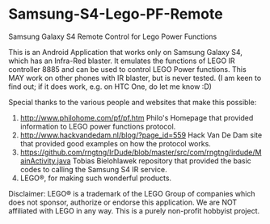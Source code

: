 Samsung-S4-Lego-PF-Remote
=========================

Samsung Galaxy S4 Remote Control for Lego Power Functions

This is an Android Application that works only on Samsung Galaxy S4, which has an Infra-Red blaster.
It emulates the functions of LEGO IR controller 8885 and can be used to control LEGO Power functions.
This MAY work on other phones with IR blaster, but is never tested. (I am keen to find out; if it does work, e.g. on HTC One, do let me know :D)

Special thanks to the various people and websites that make this possible:
1) http://www.philohome.com/pf/pf.htm
Philo's Homepage that provided information to LEGO power functions protocol.
2) http://www.hackvandedam.nl/blog/?page_id=559
Hack Van De Dam site that provided good examples on how the protocol works.
3) https://github.com/rngtng/IrDude/blob/master/src/com/rngtng/irdude/MainActivity.java
Tobias Bielohlawek repository that provided the basic codes to calling the Samsung S4 IR service.
4) LEGO®, for making such wonderful products.

Disclaimer:
LEGO® is a trademark of the LEGO Group of companies which does not sponsor, authorize or endorse this application.
We are NOT affiliated with LEGO in any way. This is a purely non-profit hobbyist project.
